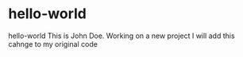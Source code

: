 # hello-world
hello-world
This is John Doe. Working on a new project
I will add this cahnge to my original code
